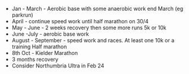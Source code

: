 - Jan - March - Aerobic base with some anaerobic work end March (eg parkrun)
- April - continue speed work until half marathon on 30/4
- May - June - 2 weeks recovery then some more runs 5k or 10k
- June -July - aerobic base work
- August - September - speed work and races. At least one 10k or a training Half marathon
- 8th Oct - Kielder Marathon
- 3 months recovery
- Consider Northumbria Ultra in Feb 24

